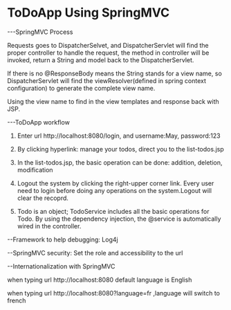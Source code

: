# ToDoApp Using SpringMVC 

---SpringMVC Process

   Requests goes to DispatcherSelvet, and DispatcherServlet will find the proper controller to handle the request, the method in   controller will be invoked, return a String and model back to the DispatcherServlet.

   If there is no @ResponseBody means the String stands for a view name, so DispatcherServlet will find the viewResolver(defined in spring context configuration) to generate the complete view name.

   Using the view name to find in the view templates and response back with JSP.

---ToDoApp workflow

   1. Enter url http://localhost:8080/login, and username:May, password:123

   2. By clicking hyperlink: manage your todos, direct you to the list-todos.jsp

   3. In the list-todos.jsp, the basic operation can be done: addition, deletion, modification

   4. Logout the system by clicking the right-upper corner link. Every user need to login before doing any operations on the system.Logout will clear the recoprd.

   5. Todo is an object; TodoService includes all the basic operations for Todo. By using the dependency injection, the @service is automatically wired in the controller.

--Framework to help debugging: Log4j

--SpringMVC security: Set the role and accessibility to the url

--Internationalization with SpringMVC

   when typing url  http://localhost:8080 default language is English

   when typing url http://localhost:8080?language=fr ,language will switch to french
